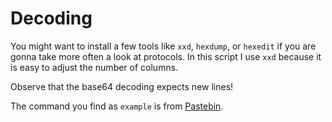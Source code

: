 # Decoding

You might want to install a few tools like `xxd`, `hexdump`, or `hexedit` if you are gonna take more often a look at protocols. In this script I use `xxd` because it is easy to adjust the number of columns.

Observe that the base64 decoding expects new lines! 

The command you find as `example` is from [Pastebin](http://pastebin.com/9STG0yus).
